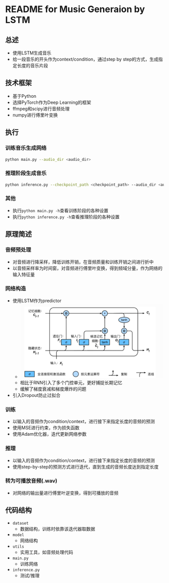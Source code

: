 # README for Music Generaion by LSTM
## 总述
- 使用LSTM生成音乐
- 给一段音乐的开头作为context/condition，通过step by step的方式，生成指定长度的音乐片段

## 技术框架
- 基于Python
- 选择PyTorch作为Deep Learning的框架
- ffmpeg和scipy进行音频处理
- numpy进行傅里叶变换

## 执行
### 训练音乐生成网络
```bash
python main.py --audio_dir <audio_dir>
```
### 推理阶段生成音乐
```bash
python inference.py --checkpoint_path <checkpoint_path> --audio_dir <audio_dir>
```
### 其他
- 执行`python main.py -h`查看训练阶段的各种设置
- 执行`python inference.py -h`查看推理阶段的各种设置

## 原理简述
### 音频预处理
- 对音频进行降采样，降低训练开销，在音频质量和训练开销之间进行折中
- 以音频采样率为时间窗，对音频进行傅里叶变换，得到频域分量，作为网络的输入特征量
### 网络构造
- 使用LSTM作为predictor
  - ![LSTM-structure](fig/LSTM-structure.png)
  - 相比于RNN引入了多个门控单元，更好捕捉长期记忆
  - 缓解了梯度衰减和梯度爆炸的问题
- 引入Dropout防止过拟合
### 训练
- 以输入的音频作为condition/context，进行接下来指定长度的音频的预测
- 使用MSE进行约束，作为损失函数
- 使用Adam优化器，迭代更新网络参数
### 推理
- 以输入的音频作为condition/context，进行接下来指定长度的音频的预测
- 使用step-by-step的预测方式进行迭代，直到生成的音频长度达到指定长度
### 转为可播放音频(.wav)
- 对网络的输出量进行傅里叶逆变换，得到可播放的音频

## 代码结构
- `dataset`
  - 数据结构，训练时依靠该迭代器取数据
- `model`
  - 网络结构
- `utils`
  - 实用工具，如音频处理代码
- `main.py`
  - 训练网络
- `inference.py`
  - 测试/推理